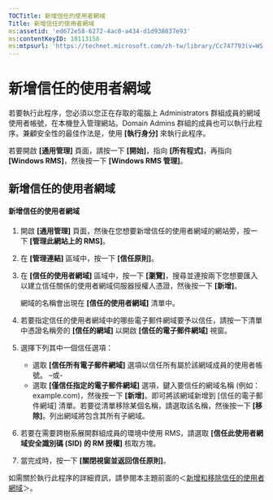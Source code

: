 ```yaml
---
TOCTitle: 新增信任的使用者網域
Title: 新增信任的使用者網域
ms:assetid: 'ed672e58-6272-4ac0-a434-d1d938037e93'
ms:contentKeyID: 18113158
ms:mtpsurl: 'https://technet.microsoft.com/zh-tw/library/Cc747793(v=WS.10)'
---
```


新增信任的使用者網域
====================

若要執行此程序，您必須以您正在存取的電腦上 Administrators 群組成員的網域使用者帳號，在本機登入管理網站。Domain Admins 群組的成員也可以執行此程序。兼顧安全性的最佳作法是，使用 **\[執行身分\]** 來執行此程序。

若要開啟 **\[通用管理\]** 頁面，請按一下 **\[開始\]**，指向 **\[所有程式\]**，再指向 **\[Windows RMS\]**，然後按一下 **\[Windows RMS 管理\]**。

新增信任的使用者網域
--------------------

#### 新增信任的使用者網域

1.  開啟 **\[通用管理\]** 頁面，然後在您想要新增信任的使用者網域的網站旁，按一下 **\[管理此網站上的 RMS\]**。

2.  在 **\[管理連結\]** 區域中，按一下 **\[信任原則\]**。

3.  在 **\[信任的使用者網域\]** 區域中，按一下 **\[瀏覽\]**，搜尋並連按兩下您想要匯入以建立信任關係的使用者網域伺服器授權人憑證，然後按一下 **\[新增\]**。

    網域的名稱會出現在 **\[信任的使用者網域\]** 清單中。

4.  若要指定信任的使用者網域中的哪些電子郵件網域要予以信任，請按一下清單中憑證名稱旁的 **\[信任的網域\]** 以開啟 **\[信任的電子郵件網域\]** 視窗。

5.  選擇下列其中一個信任選項：

    -   選取 **\[信任所有電子郵件網域\]** 選項以信任所有屬於該網域成員的使用者帳號。
        –或-
    -   選取 **\[僅信任指定的電子郵件網域\]** 選項，鍵入要信任的網域名稱 (例如：example.com)，然後按一下 **\[新增\]**。即可將該網域新增到 \[信任的電子郵件網域\] 清單。若要從清單移除某個名稱，請選取該名稱，然後按一下 **\[移除\]**。列出網域將包含其所有子網域。

6.  若要在需要跨樹系展開群組成員的環境中使用 RMS，請選取 **\[信任此使用者網域安全識別碼 (SID) 的 RM 授權\]** 核取方塊。

7.  當完成時，按一下 **\[關閉視窗並返回信任原則\]**。

如需關於執行此程序的詳細資訊，請參閱本主題前面的＜[新增和移除信任的使用者網域](https://technet.microsoft.com/7c440b15-01c4-49f1-b43c-00f67f3388c1)＞。
